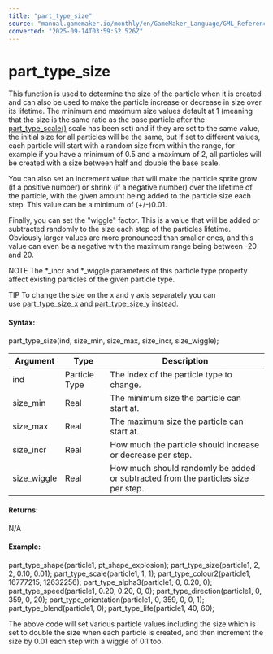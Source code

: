 ```yaml
---
title: "part_type_size"
source: "manual.gamemaker.io/monthly/en/GameMaker_Language/GML_Reference/Drawing/Particles/Particle_Types/part_type_size.htm"
converted: "2025-09-14T03:59:52.526Z"
---
```


# part\_type\_size

This function is used to determine the size of the particle when it is created and can also be used to make the particle increase or decrease in size over its lifetime. The minimum and maximum size values default at 1 (meaning that the size is the same ratio as the base particle after the [part\_type\_scale()](part_type_scale.md) scale has been set) and if they are set to the same value, the initial size for all particles will be the same, but if set to different values, each particle will start with a random size from within the range, for example if you have a minimum of 0.5 and a maximum of 2, all particles will be created with a size between half and double the base scale.

You can also set an increment value that will make the particle sprite grow (if a positive number) or shrink (if a negative number) over the lifetime of the particle, with the given amount being added to the particle size each step. This value can be a minimum of (+/-)0.01.

Finally, you can set the "wiggle" factor. This is a value that will be added or subtracted randomly to the size each step of the particles lifetime. Obviously larger values are more pronounced than smaller ones, and this value can even be a negative with the maximum range being between -20 and 20.

NOTE The \*\_incr and \*\_wiggle parameters of this particle type property affect existing particles of the given particle type.

TIP To change the size on the x and y axis separately you can use [part\_type\_size\_x](part_type_size_x.md) and [part\_type\_size\_y](../../../../../../../../GameMaker_Language/GML_Reference/Drawing/Particles/Particle_Types/part_type_size_y.md) instead.

#### Syntax:

part\_type\_size(ind, size\_min, size\_max, size\_incr, size\_wiggle);

| Argument | Type | Description |
| --- | --- | --- |
| ind | Particle Type | The index of the particle type to change. |
| size_min | Real | The minimum size the particle can start at. |
| size_max | Real | The maximum size the particle can start at. |
| size_incr | Real | How much the particle should increase or decrease per step. |
| size_wiggle | Real | How much should randomly be added or subtracted from the particles size per step. |

#### Returns:

N/A

#### Example:

part\_type\_shape(particle1, pt\_shape\_explosion);
part\_type\_size(particle1, 2, 2, 0.10, 0.01);
part\_type\_scale(particle1, 1, 1);
part\_type\_colour2(particle1, 16777215, 12632256);
part\_type\_alpha3(particle1, 0, 0.20, 0);
part\_type\_speed(particle1, 0.20, 0.20, 0, 0);
part\_type\_direction(particle1, 0, 359, 0, 20);
part\_type\_orientation(particle1, 0, 359, 0, 0, 1);
part\_type\_blend(particle1, 0);
part\_type\_life(particle1, 40, 60);

The above code will set various particle values including the size which is set to double the size when each particle is created, and then increment the size by 0.01 each step with a wiggle of 0.1 too.